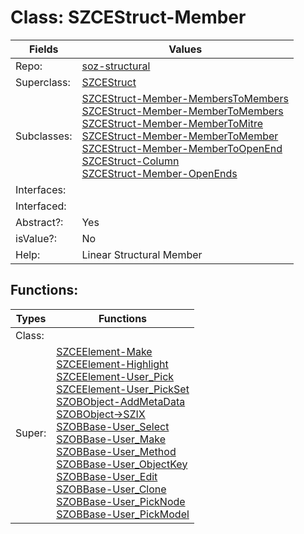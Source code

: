 
# Class:	SZCEStruct-Member

| Fields | Values |
| --------- | --------- |
| Repo: | [soz-structural](/repos/soz-structural.html) |
| Superclass: | [SZCEStruct](SZCEStruct.html) |
| Subclasses: | [SZCEStruct-Member-MembersToMembers](SZCEStruct-Member-MembersToMembers.html) <br> [SZCEStruct-Member-MemberToMembers](SZCEStruct-Member-MemberToMembers.html) <br> [SZCEStruct-Member-MemberToMitre](SZCEStruct-Member-MemberToMitre.html) <br> [SZCEStruct-Member-MemberToMember](SZCEStruct-Member-MemberToMember.html) <br> [SZCEStruct-Member-MemberToOpenEnd](SZCEStruct-Member-MemberToOpenEnd.html) <br> [SZCEStruct-Column](SZCEStruct-Column.html) <br> [SZCEStruct-Member-OpenEnds](SZCEStruct-Member-OpenEnds.html) |
| Interfaces: |  |
| Interfaced: |  |
| Abstract?: | Yes |
| isValue?: | No |
| Help: | Linear Structural Member |


## Functions:

| Types | Functions |
| --------- | --------- |
| Class: |  |
| Super: | [SZCEElement-Make](SZCEElement.html) <br> [SZCEElement-Highlight](SZCEElement.html) <br> [SZCEElement-User_Pick](SZCEElement.html) <br> [SZCEElement-User_PickSet](SZCEElement.html) <br> [SZOBObject-AddMetaData](SZOBObject.html) <br> [SZOBObject->SZIX](SZOBObject.html) <br> [SZOBBase-User_Select](SZOBBase.html) <br> [SZOBBase-User_Make](SZOBBase.html) <br> [SZOBBase-User_Method](SZOBBase.html) <br> [SZOBBase-User_ObjectKey](SZOBBase.html) <br> [SZOBBase-User_Edit](SZOBBase.html) <br> [SZOBBase-User_Clone](SZOBBase.html) <br> [SZOBBase-User_PickNode](SZOBBase.html) <br> [SZOBBase-User_PickModel](SZOBBase.html) |


